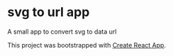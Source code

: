 # svg to url app

A small app to convert svg to data url

This project was bootstrapped with [Create React App](https://github.com/facebookincubator/create-react-app).
